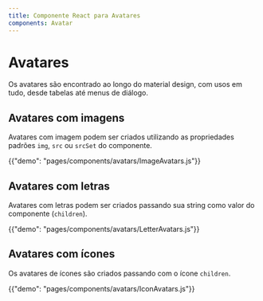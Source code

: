 ```yaml
---
title: Componente React para Avatares
components: Avatar
---
```


# Avatares

<p class="description">Os avatares são encontrado ao longo do material design, com usos em tudo, desde tabelas até menus de diálogo.</p>

## Avatares com imagens

Avatares com imagem podem ser criados utilizando as propriedades padrões `img`, `src` ou `srcSet` do componente.

{{"demo": "pages/components/avatars/ImageAvatars.js"}}

## Avatares com letras

Avatares com letras podem ser criados passando sua string como valor do componente (`children`).

{{"demo": "pages/components/avatars/LetterAvatars.js"}}

## Avatares com ícones

Os avatares de ícones são criados passando com o ícone `children`.

{{"demo": "pages/components/avatars/IconAvatars.js"}}